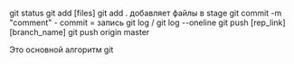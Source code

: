 git status
git add [files]    git add .  добавляет файлы в stage
git commit -m "comment"  -  commit = запись
git log / git log --oneline
git push [rep_link] [branch_name]
git push origin master

Это основной алгоритм git 
